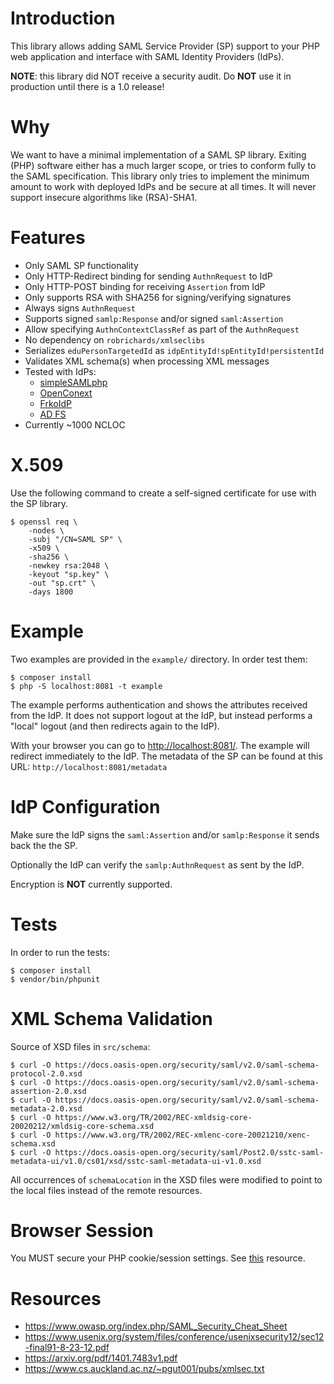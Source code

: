 # Introduction

This library allows adding SAML Service Provider (SP) support to your PHP web
application and interface with SAML Identity Providers (IdPs).

**NOTE**: this library did NOT receive a security audit. Do **NOT** use it in
production until there is a 1.0 release!

# Why

We want to have a minimal implementation of a SAML SP library. Exiting (PHP) 
software either has a much larger scope, or tries to conform fully to the SAML 
specification. This library only tries to implement the minimum amount to work
with deployed IdPs and be secure at all times. It will never support insecure
algorithms like (RSA)-SHA1.

# Features

- Only SAML SP functionality
- Only HTTP-Redirect binding for sending `AuthnRequest` to IdP
- Only HTTP-POST binding for receiving `Assertion` from IdP
- Only supports RSA with SHA256 for signing/verifying signatures
- Always signs `AuthnRequest`
- Supports signed `samlp:Response` and/or signed `saml:Assertion`
- Allow specifying `AuthnContextClassRef` as part of the `AuthnRequest`
- No dependency on `robrichards/xmlseclibs`
- Serializes `eduPersonTargetedId` as `idpEntityId!spEntityId!persistentId`
- Validates XML schema(s) when processing XML messages
- Tested with IdPs:
  - [simpleSAMLphp](https://simplesamlphp.org/)
  - [OpenConext](https://openconext.org/)
  - [FrkoIdP](https://github.com/fkooman/php-saml-idp/)
  - [AD FS](https://en.wikipedia.org/wiki/Active_Directory_Federation_Services)
- Currently ~1000 NCLOC

# X.509

Use the following command to create a self-signed certificate for use with the
SP library.

    $ openssl req \
        -nodes \
        -subj "/CN=SAML SP" \
        -x509 \
        -sha256 \
        -newkey rsa:2048 \
        -keyout "sp.key" \
        -out "sp.crt" \
        -days 1800

# Example

Two examples are provided in the `example/` directory. In order test them:

    $ composer install
    $ php -S localhost:8081 -t example

The example performs authentication and shows the attributes received from the 
IdP. It does not support logout at the IdP, but instead performs a "local" 
logout (and then redirects again to the IdP).

With your browser you can go to 
[http://localhost:8081/](http://localhost:8081/). The example will redirect 
immediately to the IdP. The metadata of the SP can be found at this URL: 
`http://localhost:8081/metadata`

# IdP Configuration

Make sure the IdP signs the `saml:Assertion` and/or `samlp:Response` it sends 
back the the SP.

Optionally the IdP can verify the `samlp:AuthnRequest` as sent by the IdP.

Encryption is **NOT** currently supported.

# Tests

In order to run the tests:

    $ composer install
    $ vendor/bin/phpunit

# XML Schema Validation

Source of XSD files in `src/schema`:

    $ curl -O https://docs.oasis-open.org/security/saml/v2.0/saml-schema-protocol-2.0.xsd
    $ curl -O https://docs.oasis-open.org/security/saml/v2.0/saml-schema-assertion-2.0.xsd
    $ curl -O https://docs.oasis-open.org/security/saml/v2.0/saml-schema-metadata-2.0.xsd
    $ curl -O https://www.w3.org/TR/2002/REC-xmldsig-core-20020212/xmldsig-core-schema.xsd
    $ curl -O https://www.w3.org/TR/2002/REC-xmlenc-core-20021210/xenc-schema.xsd
    $ curl -O https://docs.oasis-open.org/security/saml/Post2.0/sstc-saml-metadata-ui/v1.0/cs01/xsd/sstc-saml-metadata-ui-v1.0.xsd

All occurrences of `schemaLocation` in the XSD files were modified to point to
the local files instead of the remote resources.

# Browser Session

You MUST secure your PHP cookie/session settings. See 
[this](https://paragonie.com/blog/2015/04/fast-track-safe-and-secure-php-sessions) 
resource.

# Resources

* https://www.owasp.org/index.php/SAML_Security_Cheat_Sheet
* https://www.usenix.org/system/files/conference/usenixsecurity12/sec12-final91-8-23-12.pdf
* https://arxiv.org/pdf/1401.7483v1.pdf
* https://www.cs.auckland.ac.nz/~pgut001/pubs/xmlsec.txt
